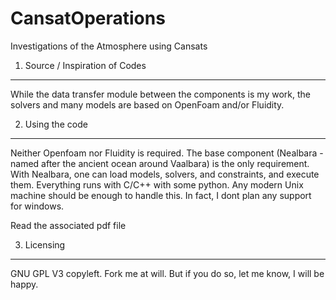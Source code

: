 CansatOperations
================

Investigations of the Atmosphere using Cansats


1. Source / Inspiration of Codes
--------------------------------

While the data transfer module between the components is my work, the solvers and many models are based on OpenFoam and/or Fluidity.

2. Using the code
-----------------

Neither Openfoam nor Fluidity is required. The base component (Nealbara - named after the ancient ocean around Vaalbara) is the only requirement. With Nealbara, one can load models, solvers, and constraints, and execute them. Everything runs with C/C++ with some python. Any modern Unix machine should be enough to handle this. In fact, I dont plan any support for windows.

Read the associated pdf file

3. Licensing
------------

GNU GPL V3 copyleft. Fork me at will. But if you do so, let me know, I will be happy.

